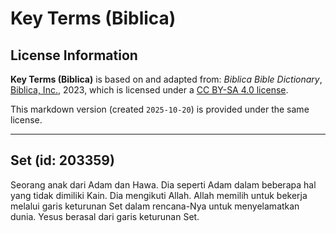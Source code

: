 # Key Terms (Biblica)

## License Information

**Key Terms (Biblica)** is based on and adapted from: _Biblica Bible Dictionary_, [Biblica, Inc.](https://www.biblica.com/), 2023, which is licensed under a [CC BY-SA 4.0 license](https://creativecommons.org/licenses/by-sa/4.0/legalcode.en).

This markdown version (created `2025-10-20`) is provided under the same license.



--------------------------------

## Set (id: 203359)

Seorang anak dari Adam dan Hawa. Dia seperti Adam dalam beberapa hal yang tidak dimiliki Kain. Dia mengikuti Allah. Allah memilih untuk bekerja melalui garis keturunan Set dalam rencana\-Nya untuk menyelamatkan dunia. Yesus berasal dari garis keturunan Set.


